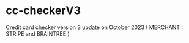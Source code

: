 # cc-checkerV3
Credit card checker version 3 update on October 2023 ( MERCHANT : STRIPE and BRAINTREE )
